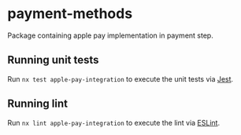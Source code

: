 # payment-methods

Package containing apple pay implementation in payment step.


## Running unit tests

Run `nx test apple-pay-integration` to execute the unit tests via [Jest](https://jestjs.io).


## Running lint

Run `nx lint apple-pay-integration` to execute the lint via [ESLint](https://eslint.org/).

